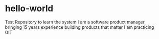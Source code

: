 # hello-world
Test Repository to learn the system
I am a software product manager bringing 15 years experience building products that matter
I am practicing GIT
